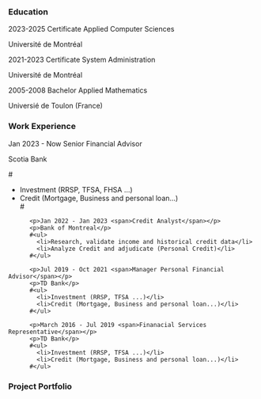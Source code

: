 <H3>Education</H3>
<p>2023-2025 <span>Certificate Applied Computer Sciences</span></p>
          <p>Universit&eacute; de Montr&eacute;al </p>
          <p>2021-2023 <span>Certificate System Administration</span></p>
          <p>Universit&eacute; de Montr&eacute;al </p>
          <p>2005-2008 <span>Bachelor Applied Mathematics</span></p>
          <p>Universi&eacute; de Toulon (France)</p>
<H3>Work Experience</H3>
<p>Jan 2023 - Now <span>Senior Financial Advisor</span></p>
          <p>Scotia Bank</p>
          #<ul>
            <li>Investment (RRSP, TFSA, FHSA ...)</li>
            <li>Credit (Mortgage, Business and personal loan...)</li>
          #</ul>

          <p>Jan 2022 - Jan 2023 <span>Credit Analyst</span></p>
          <p>Bank of Montreal</p>
          #<ul>
            <li>Research, validate income and historical credit data</li>
            <li>Analyze Credit and adjudicate (Personal Credit)</li>
          #</ul>

          <p>Jul 2019 - Oct 2021 <span>Manager Personal Financial Advisor</span></p>
          <p>TD Bank</p>
          #<ul>
            <li>Investment (RRSP, TFSA ...)</li>
            <li>Credit (Mortgage, Business and personal loan...)</li>
          #</ul>

          <p>March 2016 - Jul 2019 <span>Finanacial Services Representative</span></p>
          <p>TD Bank</p>
          #<ul>
            <li>Investment (RRSP, TFSA ...)</li>
            <li>Credit (Mortgage, Business and personal loan...)</li>
          #</ul>
<H3>Project Portfolio</H3>

<!--
**Koulem/Koulem** is a ✨ _special_ ✨ repository because its `README.md` (this file) appears on your GitHub profile.

Here are some ideas to get you started:

- 🔭 I’m currently working on ...
- 🌱 I’m currently learning ...
- 👯 I’m looking to collaborate on ...
- 🤔 I’m looking for help with ...
- 💬 Ask me about ...
- 📫 How to reach me: ...
- 😄 Pronouns: ...
- ⚡ Fun fact: ...
-->

